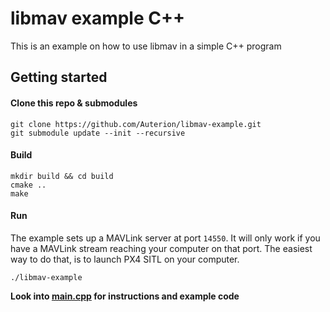 # libmav example C++

This is an example on how to use libmav in a simple C++ program

## Getting started

#### Clone this repo & submodules
```
git clone https://github.com/Auterion/libmav-example.git
git submodule update --init --recursive
```

#### Build
```
mkdir build && cd build
cmake ..
make
```

#### Run
The example sets up a MAVLink server at port `14550`.
It will only work if you have a MAVLink stream reaching your computer on that port. 
The easiest way to do that, is to launch PX4 SITL on your computer. 
```
./libmav-example
```

**Look into [main.cpp](main.cpp) for instructions and example code**
